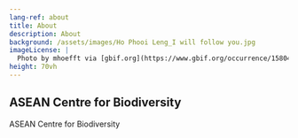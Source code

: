 ```yaml
---
lang-ref: about
title: About
description: About
background: /assets/images/Ho Phooi Leng_I will follow you.jpg
imageLicense: |
  Photo by mhoefft via [gbif.org](https://www.gbif.org/occurrence/1580487687)
height: 70vh
---
```


## ASEAN Centre for Biodiversity

ASEAN Centre for Biodiversity

